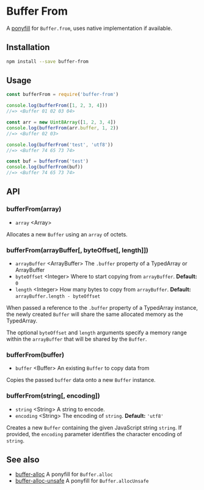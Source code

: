 # Buffer From

A [ponyfill](https://ponyfill.com) for `Buffer.from`, uses native implementation if available.

## Installation

```sh
npm install --save buffer-from
```

## Usage

```js
const bufferFrom = require('buffer-from')

console.log(bufferFrom([1, 2, 3, 4]))
//=> <Buffer 01 02 03 04>

const arr = new Uint8Array([1, 2, 3, 4])
console.log(bufferFrom(arr.buffer, 1, 2))
//=> <Buffer 02 03>

console.log(bufferFrom('test', 'utf8'))
//=> <Buffer 74 65 73 74>

const buf = bufferFrom('test')
console.log(bufferFrom(buf))
//=> <Buffer 74 65 73 74>
```

## API

### bufferFrom(array)

- `array` &lt;Array&gt;

Allocates a new `Buffer` using an `array` of octets.

### bufferFrom(arrayBuffer[, byteOffset[, length]])

- `arrayBuffer` &lt;ArrayBuffer&gt; The `.buffer` property of a TypedArray or ArrayBuffer
- `byteOffset` &lt;Integer&gt; Where to start copying from `arrayBuffer`. **Default:** `0`
- `length` &lt;Integer&gt; How many bytes to copy from `arrayBuffer`. **Default:** `arrayBuffer.length - byteOffset`

When passed a reference to the `.buffer` property of a TypedArray instance, the
newly created `Buffer` will share the same allocated memory as the TypedArray.

The optional `byteOffset` and `length` arguments specify a memory range within
the `arrayBuffer` that will be shared by the `Buffer`.

### bufferFrom(buffer)

- `buffer` &lt;Buffer&gt; An existing `Buffer` to copy data from

Copies the passed `buffer` data onto a new `Buffer` instance.

### bufferFrom(string[, encoding])

- `string` &lt;String&gt; A string to encode.
- `encoding` &lt;String&gt; The encoding of `string`. **Default:** `'utf8'`

Creates a new `Buffer` containing the given JavaScript string `string`. If
provided, the `encoding` parameter identifies the character encoding of
`string`.

## See also

- [buffer-alloc](https://github.com/LinusU/buffer-alloc) A ponyfill for `Buffer.alloc`
- [buffer-alloc-unsafe](https://github.com/LinusU/buffer-alloc-unsafe) A ponyfill for `Buffer.allocUnsafe`
